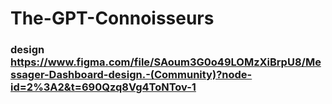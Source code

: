# The-GPT-Connoisseurs
### design https://www.figma.com/file/SAoum3G0o49LOMzXiBrpU8/Messager-Dashboard-design.-(Community)?node-id=2%3A2&t=690Qzq8Vg4ToNTov-1
